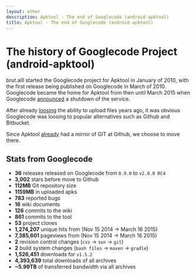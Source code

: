 ```yaml
---
layout: other
description: Apktool - The end of Googlecode (android-apktool)
title: Apktool - The end of Googlecode (android-apktool)
---
```


# The history of Googlecode Project (android-apktool)

brut.alll started the Googlecode project for Apktool in January of 2010, with the first release being published on Googlecode
in March of 2010. Googlecode became the home for Apktool from then until March 2015 when Googlecode [announced](http://google-opensource.blogspot.com/2015/03/farewell-to-google-code.html)
a shutdown of the service.  

After already [loosing](http://google-opensource.blogspot.com/2013/05/a-change-to-google-code-download-service.html) the ability to upload files years ago,
it was obvious Googlecode was loosing to popular alternatives such as Github and Bitbucket.  

Since Apktool [already](https://github.com/iBotPeaches/Apktool) had a mirror of GIT at Github, we choose to move there.

## Stats from Googlecode
 * **36** releases released on Googlecode from `0.9.0` to `v2.0.0 RC4`
 * **3,002** stars before move to Github
 * **112MB** Git repository size
 * **1159MB** in uploaded apks
 * **783** reported bugs
 * **16** wiki documents
 * **126** commits to the wiki
 * **861** commits to the tool
 * **53** project clones
 * **1,274,207** unique hits from (Nov 15 2014 -> March 16 2015)
 * **7,385,601** pageviews from (Nov 15 2014 -> March 16 2015)
 * **2** revision control changes (`cvs` -> `svn` -> `git`)
 * **2** build system changes (`bash files` -> `maven` -> `gradle`)
 * **1,526,451** downloads for `v1.5.2`
 * **4,393,639** total downloads of all archives
 * **~5.99TB** of transferred bandwidth via all archives